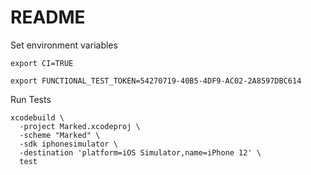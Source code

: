 # README

Set environment variables

`export CI=TRUE`

`export FUNCTIONAL_TEST_TOKEN=54270719-40B5-4DF9-AC02-2A8597DBC614`


 Run Tests

```
xcodebuild \
  -project Marked.xcodeproj \
  -scheme "Marked" \
  -sdk iphonesimulator \
  -destination 'platform=iOS Simulator,name=iPhone 12' \
  test
```